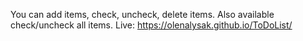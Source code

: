 You can add items, check, uncheck, delete items. Also available check/uncheck all items.
Live: https://olenalysak.github.io/ToDoList/
